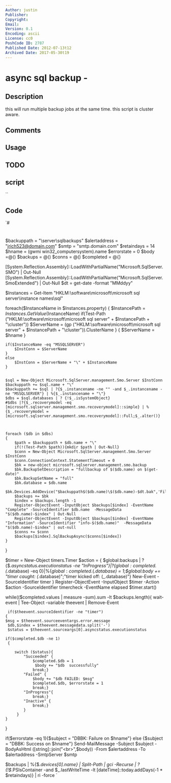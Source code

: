 ```yaml
---
Author: justin
Publisher: 
Copyright: 
Email: 
Version: 0.1
Encoding: ascii
License: cc0
PoshCode ID: 2787
Published Date: 2012-07-13t12
Archived Date: 2017-05-30t19
---
```


# async sql backup - 

## Description

this will run multiple backup jobs at the same time. this script is cluster aware.

## Comments



## Usage



## TODO



## script

``

## Code

`#
 #
 $backuppath = "\\server\sqlbackups\"
 $alertaddress = "jrich523@domain.com"
 $smtp = "smtp.domain.com"
 $retaindays = 14
 $hname = (gwmi win32_computersystem).name
 $errorstate = 0
 $body =@()
 $backups = @()
 $conns = @()
 $completed = @{}
 
 [System.Reflection.Assembly]::LoadWithPartialName("Microsoft.SqlServer.SMO") | Out-Null
 [System.Reflection.Assembly]::LoadWithPartialName("Microsoft.SqlServer.SmoExtended") | Out-Null
 $dt = get-date -format "MMddyy"
 
 $Instances = Get-Item "HKLM:\software\microsoft\microsoft sql server\instance names\sql"
 
 foreach($InstanceName in $Instances.property)
 {
 	$InstancePath = $Instances.GetValue($InstanceName)
 	if(Test-Path ("HKLM:\software\microsoft\microsoft sql server\" + $InstancePath + "\cluster"))
 		$ServerName = (gp ("HKLM:\software\microsoft\microsoft sql server\" + $InstancePath + "\cluster")).ClusterName
 	}
 	{
 		$ServerName = $hname
 	}
 	
 	if($InstanceName -eq "MSSQLSERVER")
 		$InstConn = $ServerName
 	}
 	else
 		$InstConn = $ServerName + "\" + $InstanceName
 	}
 
 
 	$sql = New-Object Microsoft.SqlServer.management.Smo.Server $InstConn
 	$backuppath += $sql.name + "\"
 	$backuppath += $sql | ?{$_.instancename -ne "" -and $_.instancename -ne "MSSQLSERVER"} | %{$_.instancename + "\"}
 	$dbs = $sql.databases | ? {!$_.isSystemObject}
 	#$dbs |?{$_.recoverymodel -eq [microsoft.sqlserver.management.smo.recoverymodel]::simple} | %{$_.recoverymodel = [microsoft.sqlserver.management.smo.recoverymodel]::Full;$_.alter()}
 
 
 
 	foreach ($db in $dbs)
 	{
 	    $path = $backuppath + $db.name + "\"
 	    if(!(Test-Path $path)){mkdir $path | Out-Null}
 	    $conn = New-Object Microsoft.SqlServer.management.Smo.Server $InstConn
 		$conn.ConnectionContext.StatementTimeout = 0
 	    $bk = new-object microsoft.sqlserver.management.smo.backup
 	    $bk.BackupSetDescription = "fullbackup of $($db.name) on $(get-date)"
 	    $bk.BackupSetName = "full"
 	    $bk.database = $db.name
 	    $bk.Devices.AddDevice("$backuppath$($db.name)\$($db.name)-$dt.bak",'File')
 	    $backups += $bk
 	    $index = $backups.length -1
 	    Register-ObjectEvent -InputObject $backups[$index] -EventName "Complete" -SourceIdentifier $db.name  -MessageData "$($db.name)-$index" | Out-Null
 	    Register-ObjectEvent -InputObject $backups[$index] -EventName "Information" -SourceIdentifier "info-$($db.name)"  -MessageData "$($db.name)-$index" | out-null
 	    $conns += $conn
 	    $backups[$index].SqlBackupAsync($conns[$index])
 	}
 }
 
 $timer = New-Object timers.Timer
 $action = {
 $global:backups | ?{$_.asyncstatus.executionstatus -ne "InProgress"}|?{$global:completed.($_.database) -eq 0}|%{$global:completed.($_.database) = 1;$global:body += "timer caught: $($_.database)";"timer kicked off: $($_.database)"} 
 	New-Event -SourceIdentifier timer
 }
 Register-ObjectEvent -InputObject $timer -Action $action -SourceIdentifier timercheck -EventName elapsed
 $timer.start()
 
 
 while(($completed.values | measure -sum).sum -lt $backups.length){
 	wait-event | Tee-Object -variable theevent | Remove-Event
 	
     if($theevent.sourceIdentifier -ne "timer")
 	{
 	$msg = $theevent.sourceeventargs.error.message
     $db,$index = $theevent.messagedata.split('-')
     $status = $theevent.sourceargs[0].asyncstatus.executionstatus    
 
 	if($completed.$db -ne 1)
     {
 
     	switch ($status){
     		"Succeeded" {
     			$completed.$db = 1
                 $body += "$db  successfully"
     			break;}
     		"Failed" {
     			$body += "$db FAILED: $msg"
     			$completed.$db, $errorstate = 1
     			break;}
     		"InProgress"{
     			break;}
     		"Inactive" {
     			break;}
     		}
         }
 	}
 }
 
 if($errorstate -eq 1){$subject = "DBBK: Failure on $hname"} else {$subject = "DBBK: Success on $hname"}
 Send-MailMessage -Subject $subject -BodyAsHtml ([string]::join("<br>",$body)) -From $alertaddress -To $alertaddress -SmtpServer $smtp
 
 $backups | %{$_.devices[0].name} | Split-Path | gci -Recurse | ? {!$_.PSIsContainer -and $_.lastWriteTime -lt [dateTime]::today.addDays(-1 * $retaindays)} | ri -force
`

